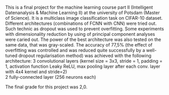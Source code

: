 This is a final project for the machine learning course part II (Intelligent Datenanalysis & Machine Learning II) at the university of Potsdam (Master of Science). 
It is a multiclass image classification task on CIFAR-10 dataset. 
Different architectures (combinations of FCNN with CNN) were tried out. Such technic as dropout was used to prevent overfitting. Some experiments with dimensionality reduction by using of principal component analyses were caried out. The power of the best architecture was also tested on the same data, that was gray-scaled. 
The accuracy of 77,5% (the effect of overfitting was controlled and was reduced quite successfully by a well-tuned dropout regularisation method) was achieved with the following architecture:
3 convolutional layers (kernel size = 3x3, stride = 1, padding = 1, activation function Leaky ReLU, max pooling layer after each conv. layer with 4x4 kernel and stride=2)    
2 fully-connected layer (256 neurons each)

The final grade for this project was 2,0. 
